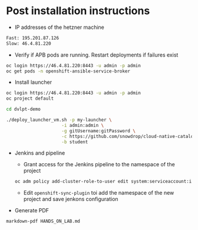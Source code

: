 # Post installation instructions

- IP addresses of the hetzner machine
```bash
Fast: 195.201.87.126
Slow: 46.4.81.220
```

- Verify if APB pods are running. Restart deployments if failures exist
```bash
oc login https://46.4.81.220:8443 -u admin -p admin
oc get pods -n openshift-ansible-service-broker
```

- Install launcher
```bash
oc login https://46.4.81.220:8443 -u admin -p admin
oc project default

cd dvlpt-demo

./deploy_launcher_vm.sh -p my-launcher \
                     -i admin:admin \
                     -g gitUsername:gitPassword \
                     -c https://github.com/snowdrop/cloud-native-catalog.git \
                     -b student
```

- Jenkins and pipeline

  - Grant access for the Jenkins pipeline to the namespace of the project

  ```bash
  oc adm policy add-cluster-role-to-user edit system:serviceaccount:infra:jenkins -n project99
  ```
    
  - Edit `openshift-sync-plugin` toi add the namespace of the new project and save jenkons configuration

- Generate PDF
```bash
markdown-pdf HANDS_ON_LAB.md 
```

